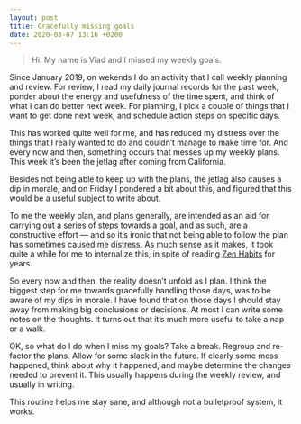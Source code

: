 ```yaml
---
layout: post
title: Gracefully missing goals
date: 2020-03-07 13:16 +0200
---
```


> Hi. My name is Vlad and I missed my weekly goals.

Since January 2019, on wekends I do an activity that I call weekly planning and review. For review, I read my daily journal records for the past week, ponder about the energy and usefulness of the time spent, and think of what I can do better next week. For planning, I pick a couple of things that I want to get done next week, and schedule action steps on specific days.

This has worked quite well for me, and has reduced my distress over the things that I really wanted to do and couldn’t manage to make time for. And every now and then, something occurs that messes up my weekly plans. This week it’s been the jetlag after coming from California.

Besides not being able to keep up with the plans, the jetlag also causes a dip in morale, and on Friday I pondered a bit about this, and figured that this would be a useful subject to write about.

To me the weekly plan, and plans generally, are intended as an aid for carrying out a series of steps towards a goal, and as such, are a constructive effort — and so it’s ironic that not being able to follow the plan has sometimes caused me distress. As much sense as it makes, it took quite a while for me to internalize this, in spite of reading [Zen Habits][1] for years.

[1]: https://zenhabits.net/archives/

So every now and then, the reality doesn’t unfold as I plan. I think the biggest step for me towards gracefully handling those days, was to be aware of my dips in morale. I have found that on those days I should stay away from making big conclusions or decisions. At most I can write some notes on the thoughts. It turns out that it’s much more useful to take a nap or a walk.

OK, so what do I do when I miss my goals? Take a break. Regroup and re-factor the plans. Allow for some slack in the future. If clearly some mess happened, think about why it happened, and maybe determine the changes needed to prevent it. This usually happens during the weekly review, and usually in writing.

This routine helps me stay sane, and although not a bulletproof system, it works.
